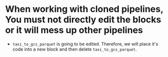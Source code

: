# When working with cloned pipelines, You must not directly edit the blocks or it will mess up other pipelines  
- `taxi_to_gcs_parquet` is going to be edited.  Therefore, we will place it's code into a new block and then delete `taxi_to_gcs_parquet`.